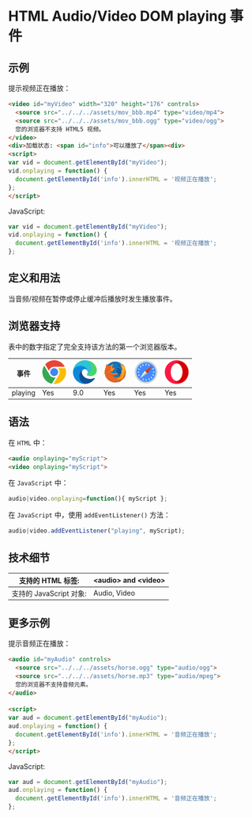 HTML Audio/Video DOM playing 事件
===

## 示例

提示视频正在播放：

```html idoc:preview:iframe
<video id="myVideo" width="320" height="176" controls>
  <source src="../../../assets/mov_bbb.mp4" type="video/mp4">
  <source src="../../../assets/mov_bbb.ogg" type="video/ogg">
  您的浏览器不支持 HTML5 视频。
</video>
<div>加载状态: <span id="info">可以播放了</span><div>
<script>
var vid = document.getElementById("myVideo");
vid.onplaying = function() {
  document.getElementById('info').innerHTML = '视频正在播放';
};
</script>
```

JavaScript:

```js
var vid = document.getElementById("myVideo");
vid.onplaying = function() {
  document.getElementById('info').innerHTML = '视频正在播放';
};
```

## 定义和用法

当音频/视频在暂停或停止缓冲后播放时发生播放事件。

## 浏览器支持

表中的数字指定了完全支持该方法的第一个浏览器版本。

| 事件 | ![chrome][1] | ![edge][2] | ![firefox][3] | ![safari][4] | ![opera][5] |
| ----- | --- | --- | --- | --- | --- |
| playing | Yes | 9.0 | Yes | Yes | Yes |
<!--rehype:style=width: 100%; display: inline-table;-->

## 语法

在 `HTML` 中：

```html
<audio onplaying="myScript">
<video onplaying="myScript">
```

在 `JavaScript` 中：

```js
audio|video.onplaying=function(){ myScript };
```

在 `JavaScript` 中，使用 `addEventListener()` 方法：

```js
audio|video.addEventListener("playing", myScript);
```

## 技术细节

| 支持的 HTML 标签: | \<audio> and \<video> |
| -------- | -------- |
| 支持的 JavaScript 对象: | Audio, Video |
<!--rehype:style=width: 100%; display: inline-table;-->

## 更多示例

提示音频正在播放：

```html idoc:preview:iframe
<audio id="myAudio" controls>
  <source src="../../../assets/horse.ogg" type="audio/ogg">
  <source src="../../../assets/horse.mp3" type="audio/mpeg">
  您的浏览器不支持音频元素。
</audio>

<script>
var aud = document.getElementById("myAudio");
aud.onplaying = function() {
  document.getElementById('info').innerHTML = '音频正在播放';
};
</script>
```

JavaScript:

```js
var aud = document.getElementById("myAudio");
aud.onplaying = function() {
  document.getElementById('info').innerHTML = '音频正在播放';
};
```


[1]: ../../../assets/chrome.svg
[2]: ../../../assets/edge.svg
[3]: ../../../assets/firefox.svg
[4]: ../../../assets/safari.svg
[5]: ../../../assets/opera.svg
